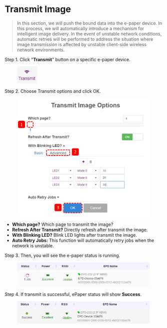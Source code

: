 # Transmit Image

> In this section, we will push the bound data into the e-paper device. In this process, we will automatically introduce a mechanism for intelligent image delivery. In the event of unstable network conditions, automatic retries will be performed to address the situation where image transmission is affected by unstable client-side wireless network environments.

Step 1. Click "**Transmit**" button on a specific e-paper device.

<figure><img src="../../../.gitbook/assets/image (152).png" alt=""><figcaption></figcaption></figure>

Step 2. Choose Transmit options and click OK.

<figure><img src="../../../.gitbook/assets/image (276).png" alt=""><figcaption></figcaption></figure>

* **Which page?** Which page to transmit the image?
* **Refresh After Transmit?** Directly refresh after transmit the image.
* **With Blinking LED?** Blink LED lights after transmit the image.
* **Auto Retry Jobs:** This function will automatically retry jobs when the network is unstable.

Step 3. Then, you will see the e-paper status is running.

<figure><img src="../../../.gitbook/assets/image (154).png" alt=""><figcaption></figcaption></figure>

Step 4. If transmit is successful, ePaper status will show **Success**.

<figure><img src="../../../.gitbook/assets/image (262).png" alt=""><figcaption></figcaption></figure>
